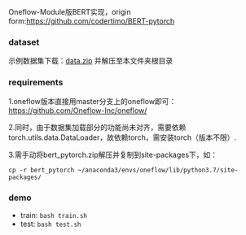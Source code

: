 Oneflow-Module版BERT实现，origin form:https://github.com/codertimo/BERT-pytorch

### dataset

示例数据集下载：[data.zip](https://oneflow-public.oss-cn-beijing.aliyuncs.com/datasets/BERT-pytorch/sampledataset/data.zip) 并解压至本文件夹根目录

### requirements

1.oneflow版本直接用master分支上的oneflow即可：https://github.com/Oneflow-Inc/oneflow/

2.同时，由于数据集加载部分的功能尚未对齐，需要依赖torch.utils.data.DataLoader，故依赖torch，需安装torch（版本不限）.

3.需手动将bert_pytorch.zip解压并复制到site-packages下，如：

`cp -r bert_pytorch ~/anaconda3/envs/oneflow/lib/python3.7/site-packages/`

### demo


- train: `bash train.sh`
- test: `bash test.sh`


